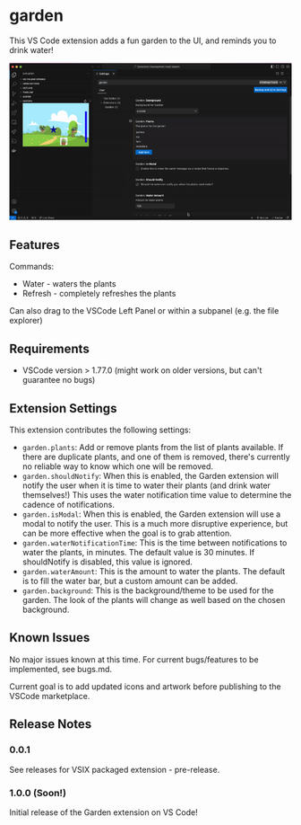 # garden

This VS Code extension adds a fun garden to the UI, and reminds you to drink water!

![beta demo](https://github.com/rbhushans/garden/blob/main/src/assets/documentation/garden_beta_demo.gif?raw=true)

## Features

Commands:

- Water - waters the plants
- Refresh - completely refreshes the plants

Can also drag to the VSCode Left Panel or within a subpanel (e.g. the file explorer)

## Requirements

- VSCode version > 1.77.0 (might work on older versions, but can't guarantee no bugs)

## Extension Settings

This extension contributes the following settings:

- `garden.plants`: Add or remove plants from the list of plants available. If there are duplicate plants, and one of them is removed, there's currently no reliable way to know which one will be removed.
- `garden.shouldNotify`: When this is enabled, the Garden extension will notify the user when it is time to water their plants (and drink water themselves!) This uses the water notification time value to determine the cadence of notifications.
- `garden.isModal`: When this is enabled, the Garden extension will use a modal to notify the user. This is a much more disruptive experience, but can be more effective when the goal is to grab attention.
- `garden.waterNotificationTime`: This is the time between notifications to water the plants, in minutes. The default value is 30 minutes. If shouldNotify is disabled, this value is ignored.
- `garden.waterAmount`: This is the amount to water the plants. The default is to fill the water bar, but a custom amount can be added.
- `garden.background`: This is the background/theme to be used for the garden. The look of the plants will change as well based on the chosen background.

## Known Issues

No major issues known at this time. For current bugs/features to be implemented, see bugs.md.

Current goal is to add updated icons and artwork before publishing to the VSCode marketplace.

## Release Notes

### 0.0.1

See releases for VSIX packaged extension - pre-release.

### 1.0.0 (Soon!)

Initial release of the Garden extension on VS Code!
